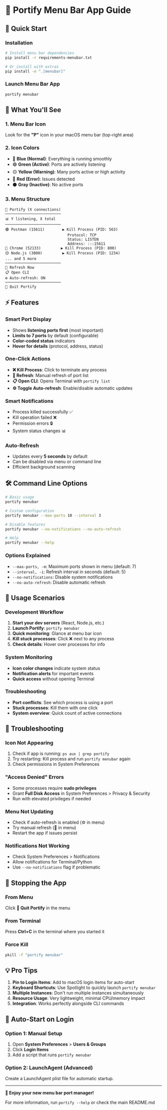 # 🎯 Portify Menu Bar App Guide

## 🚀 Quick Start

### Installation
```bash
# Install menu bar dependencies
pip install -r requirements-menubar.txt

# Or install with extras
pip install -e ".[menubar]"
```

### Launch Menu Bar App
```bash
portify menubar
```

## 🎨 What You'll See

### 1. **Menu Bar Icon**
Look for the **"P"** icon in your macOS menu bar (top-right area)

### 2. **Icon Colors**
- 🔵 **Blue (Normal)**: Everything is running smoothly
- 🟢 **Green (Active)**: Ports are actively listening
- 🟡 **Yellow (Warning)**: Many ports active or high activity
- 🔴 **Red (Error)**: Issues detected
- ⚫ **Gray (Inactive)**: No active ports

### 3. **Menu Structure**
```
🚀 Portify (X connections)
─────────────────────────
📊 Y listening, X total
─────────────────────────
🟢 Postman (15611)        ▶ Kill Process (PID: 563)
                            Protocol: TCP
                            Status: LISTEN
                            Address: :::15611
🔵 Chrome (52133)         ▶ Kill Process (PID: 800)
🟡 Node.js (3000)         ▶ Kill Process (PID: 1234)
... and 5 more
─────────────────────────
🔄 Refresh Now
📋 Open CLI
⚙️ Auto-refresh: ON
─────────────────────────
🚪 Quit Portify
```

## ⚡ Features

### **Smart Port Display**
- Shows **listening ports first** (most important)
- **Limits to 7 ports** by default (configurable)
- **Color-coded status** indicators
- **Hover for details** (protocol, address, status)

### **One-Click Actions**
- **❌ Kill Process**: Click to terminate any process
- **🔄 Refresh**: Manual refresh of port list
- **📋 Open CLI**: Opens Terminal with `portify list`
- **⚙️ Toggle Auto-refresh**: Enable/disable automatic updates

### **Smart Notifications**
- Process killed successfully ✅
- Kill operation failed ❌
- Permission errors 🔒
- System status changes 📊

### **Auto-Refresh**
- Updates every **5 seconds** by default
- Can be disabled via menu or command line
- Efficient background scanning

## 🛠️ Command Line Options

```bash
# Basic usage
portify menubar

# Custom configuration
portify menubar --max-ports 10 --interval 3

# Disable features
portify menubar --no-notifications --no-auto-refresh

# Help
portify menubar --help
```

### **Options Explained**
- `--max-ports, -m`: Maximum ports shown in menu (default: 7)
- `--interval, -i`: Refresh interval in seconds (default: 5)
- `--no-notifications`: Disable system notifications
- `--no-auto-refresh`: Disable automatic refresh

## 🎯 Usage Scenarios

### **Development Workflow**
1. **Start your dev servers** (React, Node.js, etc.)
2. **Launch Portify**: `portify menubar`
3. **Quick monitoring**: Glance at menu bar icon
4. **Kill stuck processes**: Click ❌ next to any process
5. **Check details**: Hover over processes for info

### **System Monitoring**
- **Icon color changes** indicate system status
- **Notification alerts** for important events
- **Quick access** without opening Terminal

### **Troubleshooting**
- **Port conflicts**: See which process is using a port
- **Stuck processes**: Kill them with one click
- **System overview**: Quick count of active connections

## 🔧 Troubleshooting

### **Icon Not Appearing**
1. Check if app is running: `ps aux | grep portify`
2. Try restarting: Kill process and run `portify menubar` again
3. Check permissions in System Preferences

### **"Access Denied" Errors**
- Some processes require **sudo privileges**
- Grant **Full Disk Access** in System Preferences > Privacy & Security
- Run with elevated privileges if needed

### **Menu Not Updating**
- Check if auto-refresh is enabled (⚙️ in menu)
- Try manual refresh (🔄 in menu)
- Restart the app if issues persist

### **Notifications Not Working**
- Check System Preferences > Notifications
- Allow notifications for Terminal/Python
- Use `--no-notifications` flag if problematic

## 🚪 Stopping the App

### **From Menu**
Click **🚪 Quit Portify** in the menu

### **From Terminal**
Press **Ctrl+C** in the terminal where you started it

### **Force Kill**
```bash
pkill -f "portify menubar"
```

## 💡 Pro Tips

1. **Pin to Login Items**: Add to macOS login items for auto-start
2. **Keyboard Shortcuts**: Use Spotlight to quickly launch `portify menubar`
3. **Multiple Instances**: Don't run multiple instances simultaneously
4. **Resource Usage**: Very lightweight, minimal CPU/memory impact
5. **Integration**: Works perfectly alongside CLI commands

## 🔄 Auto-Start on Login

### **Option 1: Manual Setup**
1. Open **System Preferences** > **Users & Groups**
2. Click **Login Items**
3. Add a script that runs `portify menubar`

### **Option 2: LaunchAgent (Advanced)**
Create a LaunchAgent plist file for automatic startup.

---

**🎉 Enjoy your new menu bar port manager!**

For more information, run `portify --help` or check the main README.md

